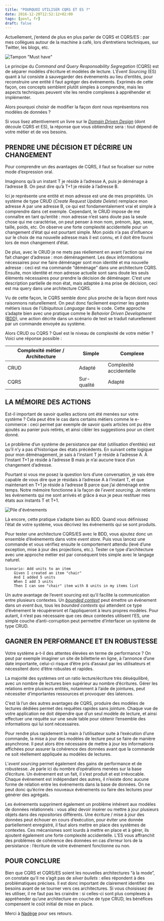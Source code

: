 ```yaml
---
title: "POURQUOI UTILISER CQRS ET ES ?"
date: 2016-12-20T12:52:12+02:00
tags: [post, fr]
draft: false
---
```


Actuellement, j’entend de plus en plus parler de CQRS et CQRS/ES&nbsp;: par mes collègues autour de la machine à café, lors d’entretiens techniques, sur Twitter, les blogs, etc.

![Tampon "Must have"](1.png)

Le principe du *Command and Query Responsability Segregation* (CQRS) est de séparer modèles d’écriture et modèles de lecture. L’*Event Sourcing* (ES) quant à lui consiste à sauvegarder des événements au lieu d’entités, pour reconstruire une entité il faut agréger des événements. Exprimés de cette façon, ces concepts semblent plutôt simples à comprendre, mais les aspects techniques peuvent vite les rendre complexes à appréhender et implémenter.

Alors pourquoi choisir de modifier la façon dont nous représentons nos modèles de données&nbsp;?

Si vous lisez attentivement un livre sur le *[Domain Driven Design](https://en.wikipedia.org/wiki/Domain-driven_design)* (dont découle CQRS et ES), la réponse que vous obtiendrez sera&nbsp;: tout dépend de votre métier et de vos besoins.

## PRENDRE UNE DÉCISION ET DÉCRIRE UN CHANGEMENT

Pour comprendre un des avantages de CQRS, il faut se focaliser sur notre mode d’expression oral.

Imaginons qu’à un instant T je réside à l’adresse A, puis je déménage à l’adresse B. On peut dire qu’à T+1 je réside à l’adresse B.

Ici je représente une entité et mon adresse est une de mes propriétés. Un système de type CRUD (*Create Request Update Delete*) remplace mon adresse A par une adresse B, ce qui est fondamentalement vrai et simple à comprendre dans cet exemple. Cependant, le CRUD impose de me connaître en tant qu’entité&nbsp;: mon adresse n’est sans doute pas la seule chose qui me caractérise, on peut penser à mon nom, prénom, âge, sexe, taille, poids, etc. On observe une forte complexité accidentelle pour un changement d’état qui est pourtant simple. Mon poids n’a pas d’influence sur le choix de ma nouvelle adresse mais il est connu, et il doit être fourni lors de mon changement d’état.

De plus, avec le CRUD je ne mets pas réellement en avant l’action qui me fait changer d’adresse&nbsp;: mon déménagement. Les deux informations nécessaires pour me faire déménager sont mon identité et ma nouvelle adresse&nbsp;: ceci est ma commande “déménage” dans une architecture CQRS. Ensuite, mon identité et mon adresse actuelle sont sans doute les seuls éléments nécessaires pour prendre la décision de déménager. C’est une description partielle de mon état, mais adaptée à ma prise de décision, ceci est ma query dans une architecture CQRS.

Vu de cette façon, le CQRS semble donc plus proche de la façon dont nous raisonnons naturellement. On peut donc facilement exprimer les gestes métiers issus de l’*Ubiquitous Language* dans le code. Cette approche s’adapte bien avec une pratique comme le *Behavior Driven Development* ([BDD](https://fr.wikipedia.org/wiki/Behavior_driven_development)), une action décrite dans un scénario de test se traduit naturellement par un commande envoyée au système.

Alors CRUD ou CQRS&nbsp;? Quel est le niveau de complexité de votre métier&nbsp;? Voici une réponse possible&nbsp;:

| Complexité métier / Architecture | Simple | Complexe |
| - | - | - |
| CRUD | Adapté | Complexité accidentelle |
| CQRS | Sur-qualité | Adapté |

## LA MÉMOIRE DES ACTIONS

Est-il important de savoir quelles actions ont été menées sur votre système&nbsp;? Cela peut être le cas dans certains métiers comme le e-commerce&nbsp;: ceci permet par exemple de savoir quels articles ont pu être ajoutés au panier puis retirés, et ainsi cibler les suggestions pour un client donné.

Le problème d’un système de persistance par état (utilisation d’entités) est qu’il n’y a pas d’historique des états précédents. En suivant cette logique pour mon déménagement, je sais à l’instant T je réside à l’adresse A. À l’instant T+1 je réside à l’adresse B mais je n’ai aucune trace d’un changement d’adresse.

Pourtant si vous me posez la question lors d’une conversation, je vais être capable de vous dire que je résidais à l’adresse A à l’instant T, et que maintenant en T+1 je réside à l’adresse B parce que j’ai déménagé entre temps. Notre mémoire fonctionne à la façon de l’*event sourcing*. Je retiens les événements qui me sont arrivés et grâce à eux je peux restituer mes états aux instants T et T+1.

![Pile d'événements](2.png)

Là encore, cette pratique s’adapte bien au BDD. Quand vous définissez l’état de votre système, vous décrivez les événements qui se sont produits.

Pour tester une architecture CQRS/ES avec le BDD, vous ajoutez donc un ensemble d’événements dans votre *event store*. Puis vous lancez une commande et vous vérifiez ensuite le comportement attendu (levé d’une exception, mise à jour des projections, etc.). Tester ce type d’architecture avec une approche métier est par conséquent très simple avec le langage naturel.

```Gherkin
Scenario: Add units to an item
    Given I created an item "chair"
    And I added 5 units
    When I add 3 units
    Then I can see "chair" item with 8 units in my items list
```

Un autre avantage de l’event sourcing est qu’il facilite la communication entre plusieurs contextes. Un *[bounded context](http://martinfowler.com/bliki/BoundedContext.html)* peut émettre un événement dans un *event bus*, tous les *bounded contexts* qui attendent ce type d’événement le récupéreront et l’appliqueront à leurs propres modèles. Pour autant, il n’est pas nécessaire que ces deux contextes utilisent l’ES, une simple couche d’anti-corruption peut permettre d’interfacer un système de type CRUD.

## GAGNER EN PERFORMANCE ET EN ROBUSTESSE

Votre système a-t-il des attentes élevées en terme de performance&nbsp;? On peut par exemple imaginer un site de billetterie en ligne, à l’annonce d’une date importante, celui-ci risque d’être pris d’assaut par les utilisateurs et nécessitent donc d’être robustes et rapides.

La majorité des systèmes ont un ratio lecture/écriture très déséquilibré, avec un nombre de lectures bien supérieur au nombre d’écritures. Gérer les relations entre plusieurs entités, notamment à l’aide de jointures, peut nécessiter d’importantes ressources et provoquer des latences.

C’est là l’un des autres avantages de CQRS, produire des modèles de lectures dédiées permet des requêtes rapides sans jointure. Chaque vue de votre application ne doit dépendre que d’un seul modèle de lecture, et ainsi effectuer une requête sur une seule table pour obtenir l’ensemble des informations qui lui sont nécessaires.

Pour rendre plus rapidement la main à l’utilisateur suite à l’exécution d’une commande, la mise à jour des modèles de lecture peut se faire de manière asynchrone. Il peut alors être nécessaire de mettre à jour les informations affichées pour assurer la cohérence des données avant que la commande ne soit réellement appliquée au modèles de lectures.

L’*event sourcing* permet également des gains de performance et de robustesse. Je parle ici du nombre d’opérations menées sur la base d’écriture. Un événement est un fait, il s’est produit et est irrévocable. Chaque événement est indépendant des autres, il n’existe donc aucune forme de relation entre les événements dans la base de données. On ne peut donc qu’écrire des nouveaux événements ou faire des lectures pour générer des agrégats.

Les événements suppriment également un problème inhérent aux modèles de données relationnels&nbsp;: vous allez devoir insérer ou mettre à jour plusieurs objets dans des *repositories* différents. Une écriture / mise à jour des données peut échouer en cours d’exécution, pour éviter une donnée partiellement enregistré, il faut alors mettre en place des systèmes de contextes. Ces mécanismes sont lourds à mettre en place et à gérer, ils ajoutent également une forte complexité accidentelle. L’ES vous affranchit des problèmes de cohérence des données en cas d’erreur lors de la persistance&nbsp;: l’écriture de votre événement fonctionne ou non.

## POUR CONCLURE

Bien que CQRS et CQRS/ES soient les nouvelles architectures “à la mode”, on constate qu’il ne s’agit pas de *silver bullets*&nbsp;: elles répondent à des problématiques précises. Il est donc important de clairement identifier ses besoins avant de se tourner vers ces architectures. Si vous choisissez de les utiliser, il ne faut pas les craindre&nbsp;: si celles-ci sont plus complexes à appréhender qu’une architecture en couche de type CRUD, les bénéfices compensent le coût initial de mise en place.

Merci à [Nadège](https://twitter.com/nadegerouelle) pour ses retours.
